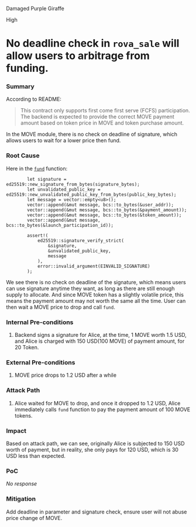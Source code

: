 Damaged Purple Giraffe

High

# No deadline check in `rova_sale` will allow users to arbitrage from funding.

### Summary

According to README:
> This contract only supports first come first serve (FCFS) participation. The backend is expected to provide the correct MOVE payment amount based on token price in MOVE and token purchase amount.

In the MOVE module, there is no check on deadline of signature, which allows users to wait for a lower price then fund.

### Root Cause

Here in the [`fund`](https://github.com/sherlock-audit/2025-02-rova/blob/main/rova-movement-contracts/sources/rova_sale.move#L150C1-L165C11) function:
```move
        let signature = ed25519::new_signature_from_bytes(signature_bytes);
        let unvalidated_public_key = ed25519::new_unvalidated_public_key_from_bytes(public_key_bytes);
        let message = vector::empty<u8>();
        vector::append(&mut message, bcs::to_bytes(&user_addr));
        vector::append(&mut message, bcs::to_bytes(&payment_amount));
        vector::append(&mut message, bcs::to_bytes(&token_amount));
        vector::append(&mut message, bcs::to_bytes(&launch_participation_id));

        assert!(
            ed25519::signature_verify_strict(
                &signature,
                &unvalidated_public_key,
                message
            ),
            error::invalid_argument(EINVALID_SIGNATURE)
        );
```

We see there is no check on deadline of the signature, which means users can use signature anytime they want, as long as there are still enough supply to allocate. And since MOVE token has a slightly volatile price,  this means the payment amount may not worth the same all the time. User can then wait a MOVE price to drop and call `fund`.

### Internal Pre-conditions

1. Backend signs a signature for Alice, at the time, 1 MOVE worth 1.5 USD, and Alice is charged with 150 USD(100 MOVE) of payment amount, for 20 Token.

### External Pre-conditions

1. MOVE price drops to 1.2 USD after a while

### Attack Path

1. Alice waited for MOVE to drop, and once it dropped to 1.2 USD, Alice immediately calls `fund` function to pay the payment amount of 100 MOVE tokens.

### Impact

Based on attack path, we can see, originally Alice is subjected to 150 USD worth of payment, but in reality, she only pays for 120 USD, which is 30 USD less than expected.

### PoC

_No response_

### Mitigation

Add deadline in parameter and signature check, ensure user will not abuse price change of MOVE.